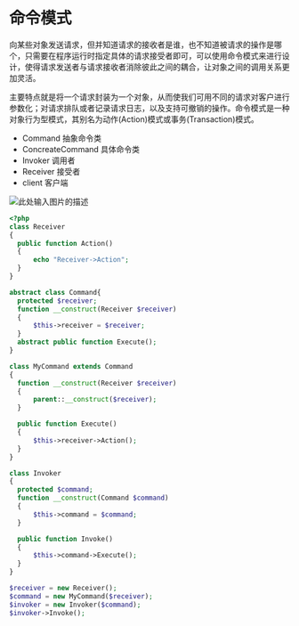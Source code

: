 # 命令模式

向某些对象发送请求，但并知道请求的接收者是谁，也不知道被请求的操作是哪个，只需要在程序运行时指定具体的请求接受者即可，可以使用命令模式来进行设计，使得请求发送者与请求接收者消除彼此之间的耦合，让对象之间的调用关系更加灵活。

主要特点就是将一个请求封装为一个对象，从而使我们可用不同的请求对客户进行参数化；对请求排队或者记录请求日志，以及支持可撤销的操作。命令模式是一种对象行为型模式，其别名为动作(Action)模式或事务(Transaction)模式。

* Command 抽象命令类
* ConcreateCommand 具体命令类
* Invoker 调用者
* Receiver 接受者
* client 客户端

![此处输入图片的描述](https://dn-anything-about-doc.qbox.me/document-uid108299labid2293timestamp1479264957057.png/wm)

`````php
<?php 
class Receiver
{
  public function Action()
  {
      echo "Receiver->Action";
  }
}

abstract class Command{
  protected $receiver;
  function __construct(Receiver $receiver)
  {
      $this->receiver = $receiver;
  }
  abstract public function Execute();
}

class MyCommand extends Command
{
  function __construct(Receiver $receiver)
  {
      parent::__construct($receiver);
  }

  public function Execute()
  {
      $this->receiver->Action();
  }
}

class Invoker
{
  protected $command;
  function __construct(Command $command)
  {
      $this->command = $command;
  }

  public function Invoke()
  {
      $this->command->Execute();
  }
}

$receiver = new Receiver();
$command = new MyCommand($receiver);
$invoker = new Invoker($command);
$invoker->Invoke();
`````


